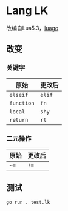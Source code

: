# Lang LK
改编自Lua5.3，[luago](https://github.com/zxh0/luago-book)

## 改变
### 关键字
原始|更改后
-|-
`elseif`|`elif`
`function`|`fn`
`local`|`shy`
`return`|`rt`

### 二元操作
原始|更改后
-|-
`~=`|`!=`

## 测试
`go run . test.lk`